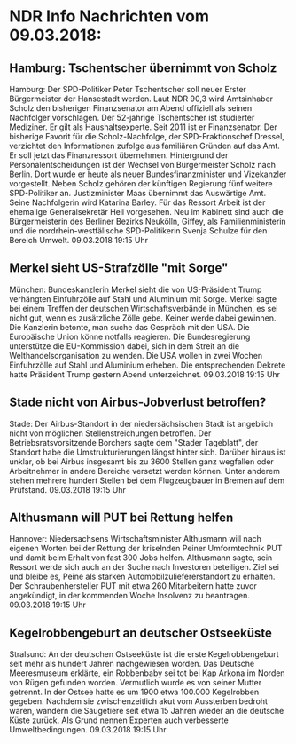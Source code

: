 # NDR Info Nachrichten vom 09.03.2018:


## Hamburg: Tschentscher übernimmt von Scholz
Hamburg: Der SPD-Politiker Peter Tschentscher soll neuer Erster Bürgermeister der Hansestadt werden. Laut NDR 90,3 wird Amtsinhaber Scholz den bisherigen Finanzsenator am Abend offiziell als seinen Nachfolger vorschlagen. Der 52-jährige Tschentscher ist studierter Mediziner. Er gilt als Haushaltsexperte. Seit 2011 ist er Finanzsenator. Der bisherige Favorit für die Scholz-Nachfolge, der SPD-Fraktionschef Dressel, verzichtet den Informationen zufolge aus familiären Gründen auf das Amt. Er soll jetzt das Finanzressort übernehmen. Hintergrund der Personalentscheidungen ist der Wechsel von Bürgermeister Scholz nach Berlin. Dort wurde er heute als neuer Bundesfinanzminister und Vizekanzler vorgestellt. Neben Scholz gehören der künftigen Regierung fünf weitere SPD-Politiker an. Justizminister Maas übernimmt das Auswärtige Amt. Seine Nachfolgerin wird Katarina Barley. Für das Ressort Arbeit ist der ehemalige Generalsekretär Heil vorgesehen. Neu im Kabinett sind auch die Bürgermeisterin des Berliner Bezirks Neukölln, Giffey, als Familienministerin und die nordrhein-westfälische SPD-Politikerin Svenja Schulze für den Bereich Umwelt. 09.03.2018 19:15 Uhr 

## Merkel sieht US-Strafzölle "mit Sorge"
München: Bundeskanzlerin Merkel sieht die von US-Präsident Trump verhängten Einfuhrzölle auf Stahl und Aluminium mit Sorge. Merkel sagte bei einem Treffen der deutschen Wirtschaftsverbände in München, es sei nicht gut, wenn es zusätzliche Zölle gebe. Keiner werde dabei gewinnen. Die Kanzlerin betonte, man suche das Gespräch mit den USA. Die Europäische Union könne notfalls reagieren. Die Bundesregierung unterstütze die EU-Kommission dabei, sich in dem Streit an die Welthandelsorganisation zu wenden. Die USA wollen in zwei Wochen Einfuhrzölle auf Stahl und Aluminium erheben. Die entsprechenden Dekrete hatte Präsident Trump gestern Abend unterzeichnet. 09.03.2018 19:15 Uhr 

## Stade nicht von Airbus-Jobverlust betroffen?
Stade: Der Airbus-Standort in der niedersächsischen Stadt ist angeblich nicht von möglichen Stellenstreichungen betroffen. Der Betriebsratsvorsitzende Borchers sagte dem "Stader Tageblatt", der Standort habe die Umstrukturierungen längst
hinter sich. Darüber hinaus ist unklar, ob bei Airbus insgesamt bis zu 3600 Stellen ganz wegfallen oder Arbeitnehmer in andere Bereiche versetzt werden können. Unter anderem stehen mehrere hundert Stellen bei dem Flugzeugbauer in Bremen auf dem Prüfstand. 09.03.2018 19:15 Uhr 

## Althusmann will PUT bei Rettung helfen
Hannover: Niedersachsens Wirtschaftsminister Althusmann will nach eigenen Worten bei der Rettung der kriselnden Peiner Umformtechnik PUT und damit beim Erhalt von fast 300 Jobs helfen. Althusmann sagte, sein Ressort werde sich auch an der Suche nach Investoren beteiligen. Ziel sei und bleibe es, Peine als starken Automobilzuliefererstandort zu erhalten. Der Schraubenhersteller PUT mit etwa 260 Mitarbeitern hatte zuvor angekündigt, in der kommenden Woche Insolvenz zu beantragen. 09.03.2018 19:15 Uhr 

## Kegelrobbengeburt an deutscher Ostseeküste
Stralsund: An der deutschen Ostseeküste ist die erste Kegelrobbengeburt seit mehr als hundert Jahren nachgewiesen worden. Das Deutsche Meeresmuseum erklärte, ein Robbenbaby sei tot bei Kap Arkona im Norden von Rügen gefunden worden. Vermutlich wurde es von seiner Mutter getrennt. In der Ostsee hatte es um 1900 etwa 100.000 Kegelrobben gegeben. Nachdem sie zwischenzeitlich akut vom Aussterben bedroht waren, wandern die Säugetiere seit etwa 15 Jahren wieder an die deutsche Küste zurück. Als Grund nennen Experten auch verbesserte Umweltbedingungen. 09.03.2018 19:15 Uhr 
